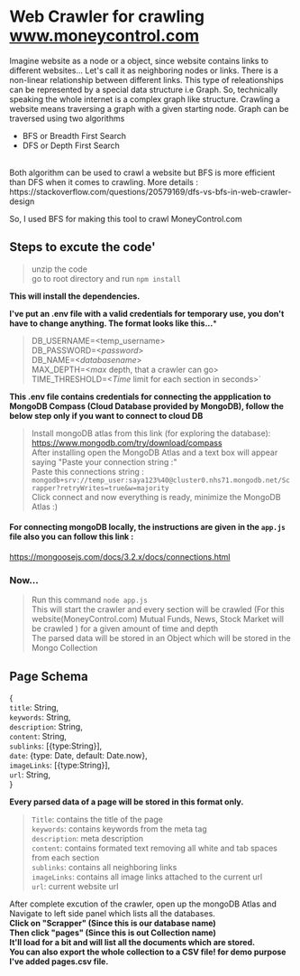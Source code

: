 # Web Crawler for crawling www.moneycontrol.com
Imagine website as a node or a object, since website contains links to different websites... Let's call it as neighboring nodes or links.
There is a non-linear relationship between different links. This type of releationships can be represented by a special data structure i.e Graph.
So, technically speaking the whole internet is a complex graph like structure. Crawling a website means traversing a graph with a given starting node.
Graph can be traversed using two algorithms
- BFS or Breadth First Search 
- DFS or Depth First Search
</br>
Both algorithm can be used to crawl a website but BFS is more efficient than DFS when it comes to crawling. 
More details : https://stackoverflow.com/questions/20579169/dfs-vs-bfs-in-web-crawler-design

So, I used BFS for making this tool to crawl MoneyControl.com

## Steps to excute the code'

> unzip the code</br>
> go to root directory and run `npm install`

**This will install the dependencies.**

**I've put an .env file with a valid credentials for temporary use, you don't have to change anything. The format looks like this...***</br>
> DB_USERNAME=<temp_username></br>
> DB_PASSWORD=<_password_></br>
> DB_NAME=<_databasename_></br>
> MAX_DEPTH=<_max_ depth, that a crawler can go> </br>
> TIME_THRESHOLD=<_Time_ limit for each section in seconds>` </br>

**This .env file contains credentials for connecting the appplication to MongoDB Compass (Cloud Database provided by MongoDB), follow the below step only if you want to connect to cloud DB** </br>
> Install mongoDB atlas from this link (for exploring the database): https://www.mongodb.com/try/download/compass </br>
> After installing open the MongoDB Atlas and a text box will appear saying "Paste your connection string :"</br>
> Paste this connections string : </br>
> `mongodb+srv://temp_user:saya123%40@cluster0.nhs71.mongodb.net/Scrapper?retryWrites=true&w=majority` </br>
> Click connect and now everything is ready, minimize the MongoDB Atlas :) </br>

#### For connecting mongoDB locally, the instructions are given in the `app.js` file also you can follow this link :
 https://mongoosejs.com/docs/3.2.x/docs/connections.html

### Now...
> Run this command `node app.js` </br> This will start the crawler and every section will be crawled (For this website(MoneyControl.com) Mutual Funds, News, Stock Market will be crawled ) for a given amount of time and depth </br>
> The parsed data will be stored in an Object which will be stored in the Mongo Collection

## Page Schema
{ </br>
     `title`: String, </br>
     `keywords`: String, </br>
     `description`: String, </br>
     `content`: String, </br>
     `sublinks`: [{type:String}], </br>
     `date`: {type: Date, default: Date.now}, </br>
     `imageLinks`: [{type:String}], </br>
     `url`: String, </br>
}

**Every parsed data of a page will be stored in this format only.**

> `Title`: contains the title of the page </br>
> `keywords`: contains keywords from the meta tag </br>
> `description`: meta description </br>
> `content`: contains formated text removing all white and tab spaces from each section </br>
> `sublinks`: contains all neighboring links </br>
> `imageLinks`: contains all image links attached to the current url </br>
> `url`: current website url </br>

After complete excution of the crawler, open up the mongoDB Atlas and Navigate to left side panel which lists all the databases. </br>
**Click on "Scrapper" (Since this is our database name)** </br>
**Then click "pages" (Since this is out Collection name)** </br>
**It'll load for a bit and will list all the documents which are stored.** </br>
**You can also export the whole collection to a CSV file! for demo purpose I've added pages.csv file.**</br>